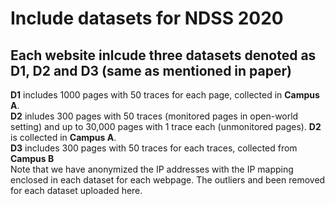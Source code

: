 # Include datasets for NDSS 2020
## Each website inlcude three datasets denoted as D1, D2 and D3 (same as mentioned in paper) <br/>
**D1** includes 1000 pages with 50 traces for each page, collected in **Campus A**. <br/>
**D2** inludes 300 pages with 50 traces (monitored pages in open-world setting) and up to 30,000 pages with 1 trace each (unmonitored pages). **D2** is collected in **Campus A**. <br/>
**D3** includes 300 pages with 50 traces for each traces, collected from **Campus B**<br/>
Note that we have anonymized the IP addresses with the IP mapping enclosed in each dataset for each webpage. The outliers and been removed for each dataset uploaded here.
